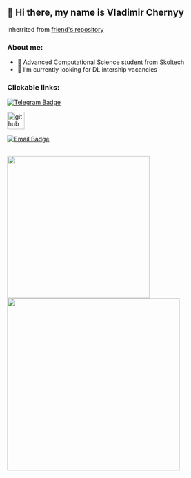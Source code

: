 ## 👋 Hi there, my name is Vladimir Chernyy

inherrited from [friend's repository](https://github.com/makmary)

### About me:

- 🌻  Advanced Computational Science student from Skoltech
- 🌱 I’m currently looking for DL intership vacancies

### Clickable links:

[![Telegram Badge](https://img.shields.io/badge/-Telegram-0088cc?style=for-the-badge&logo=appveyor&logo=Telegram&logoColor=white&color=blue)](https://t.me/scalyvladimir)

[<img src='https://cdn.jsdelivr.net/npm/simple-icons@3.0.1/icons/github.svg' alt='github' height='40'>](https://github.com/scalyvladimir) 

[![Email Badge](https://img.shields.io/badge/-Email-0088cc?style=for-the-badge&logo=appveyor&logo=Gmail&logoColor=white&color=yellow)](mailto:chernyj.vv@phystech.edu)

<br>

<a href="https://github.com/anuraghazra/github-readme-stats">
  <img align="left" width="330" src="https://github-readme-stats.vercel.app/api/top-langs/?username=scalyvladimir&show_icons=true&layout=compact" />
</a>

<a href="https://github.com/anuraghazra/github-readme-stats">
  <img align="left" width="400" src="https://github-readme-stats.vercel.app/api?username=scalyvladimir&show_icons=true&cache_seconds=1800" />
</a>

<br clear="all" />
